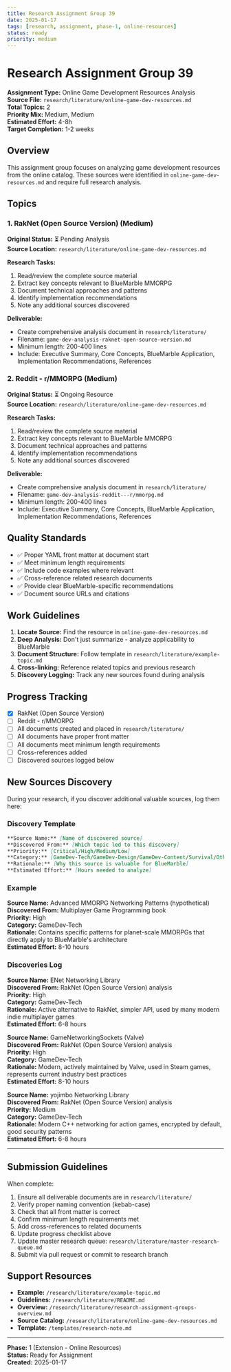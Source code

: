```yaml
---
title: Research Assignment Group 39
date: 2025-01-17
tags: [research, assignment, phase-1, online-resources]
status: ready
priority: medium
---
```


# Research Assignment Group 39

**Assignment Type:** Online Game Development Resources Analysis  
**Source File:** `research/literature/online-game-dev-resources.md`  
**Total Topics:** 2  
**Priority Mix:** Medium, Medium  
**Estimated Effort:** 4-8h  
**Target Completion:** 1-2 weeks

## Overview

This assignment group focuses on analyzing game development resources from the online catalog. These sources were identified in `online-game-dev-resources.md` and require full research analysis.

## Topics

### 1. RakNet (Open Source Version) (Medium)

**Original Status:** ⏳ Pending Analysis  
**Source Location:** `research/literature/online-game-dev-resources.md`  

**Research Tasks:**
1. Read/review the complete source material
2. Extract key concepts relevant to BlueMarble MMORPG
3. Document technical approaches and patterns
4. Identify implementation recommendations
5. Note any additional sources discovered

**Deliverable:**
- Create comprehensive analysis document in `research/literature/`
- Filename: `game-dev-analysis-raknet-open-source-version.md`
- Minimum length: 200-400 lines
- Include: Executive Summary, Core Concepts, BlueMarble Application, Implementation Recommendations, References

### 2. Reddit - r/MMORPG (Medium)

**Original Status:** ⏳ Ongoing Resource  
**Source Location:** `research/literature/online-game-dev-resources.md`  

**Research Tasks:**
1. Read/review the complete source material
2. Extract key concepts relevant to BlueMarble MMORPG
3. Document technical approaches and patterns
4. Identify implementation recommendations
5. Note any additional sources discovered

**Deliverable:**
- Create comprehensive analysis document in `research/literature/`
- Filename: `game-dev-analysis-reddit---r/mmorpg.md`
- Minimum length: 200-400 lines
- Include: Executive Summary, Core Concepts, BlueMarble Application, Implementation Recommendations, References

## Quality Standards

- ✅ Proper YAML front matter at document start
- ✅ Meet minimum length requirements
- ✅ Include code examples where relevant  
- ✅ Cross-reference related research documents
- ✅ Provide clear BlueMarble-specific recommendations
- ✅ Document source URLs and citations

## Work Guidelines

1. **Locate Source:** Find the resource in `online-game-dev-resources.md`
2. **Deep Analysis:** Don't just summarize - analyze applicability to BlueMarble
3. **Document Structure:** Follow template in `research/literature/example-topic.md`
4. **Cross-linking:** Reference related topics and previous research
5. **Discovery Logging:** Track any new sources found during analysis

## Progress Tracking

- [x] RakNet (Open Source Version)
- [ ] Reddit - r/MMORPG
- [ ] All documents created and placed in `research/literature/`
- [ ] All documents have proper front matter
- [ ] All documents meet minimum length requirements
- [ ] Cross-references added
- [ ] Discovered sources logged below

## New Sources Discovery

During your research, if you discover additional valuable sources, log them here:

### Discovery Template

```markdown
**Source Name:** [Name of discovered source]  
**Discovered From:** [Which topic led to this discovery]  
**Priority:** [Critical/High/Medium/Low]  
**Category:** [GameDev-Tech/GameDev-Design/GameDev-Content/Survival/Other]  
**Rationale:** [Why this source is valuable for BlueMarble]  
**Estimated Effort:** [Hours needed to analyze]
```

### Example

**Source Name:** Advanced MMORPG Networking Patterns (hypothetical)  
**Discovered From:** Multiplayer Game Programming book  
**Priority:** High  
**Category:** GameDev-Tech  
**Rationale:** Contains specific patterns for planet-scale MMORPGs that directly apply to BlueMarble's architecture  
**Estimated Effort:** 8-10 hours

### Discoveries Log

**Source Name:** ENet Networking Library  
**Discovered From:** RakNet (Open Source Version) analysis  
**Priority:** High  
**Category:** GameDev-Tech  
**Rationale:** Active alternative to RakNet, simpler API, used by many modern indie multiplayer games  
**Estimated Effort:** 6-8 hours

**Source Name:** GameNetworkingSockets (Valve)  
**Discovered From:** RakNet (Open Source Version) analysis  
**Priority:** High  
**Category:** GameDev-Tech  
**Rationale:** Modern, actively maintained by Valve, used in Steam games, represents current industry best practices  
**Estimated Effort:** 8-10 hours

**Source Name:** yojimbo Networking Library  
**Discovered From:** RakNet (Open Source Version) analysis  
**Priority:** Medium  
**Category:** GameDev-Tech  
**Rationale:** Modern C++ networking for action games, encrypted by default, good security patterns  
**Estimated Effort:** 6-8 hours

---

## Submission Guidelines

When complete:

1. Ensure all deliverable documents are in `research/literature/`
2. Verify proper naming convention (kebab-case)
3. Check that all front matter is correct
4. Confirm minimum length requirements met
5. Add cross-references to related documents
6. Update progress checklist above
7. Update master research queue: `research/literature/master-research-queue.md`
8. Submit via pull request or commit to research branch

## Support Resources

- **Example:** `/research/literature/example-topic.md`
- **Guidelines:** `/research/literature/README.md`
- **Overview:** `/research/literature/research-assignment-groups-overview.md`
- **Source Catalog:** `/research/literature/online-game-dev-resources.md`
- **Template:** `/templates/research-note.md`

---

**Phase:** 1 (Extension - Online Resources)  
**Status:** Ready for Assignment  
**Created:** 2025-01-17
